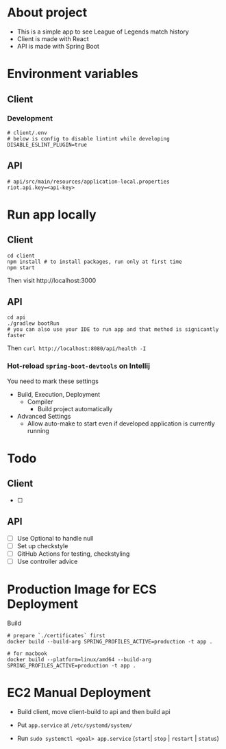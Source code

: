 # About project

- This is a simple app to see League of Legends match history
- Client is made with React
- API is made with Spring Boot

# Environment variables

## Client

### Development

```
# client/.env
# below is config to disable lintint while developing
DISABLE_ESLINT_PLUGIN=true
```

## API
```
# api/src/main/resources/application-local.properties
riot.api.key=<api-key>
```

# Run app locally

## Client

```
cd client
npm install # to install packages, run only at first time
npm start
```

Then visit http://localhost:3000

## API

```
cd api
./gradlew bootRun
# you can also use your IDE to run app and that method is signicantly faster
```

Then `curl http://localhost:8080/api/health -I`

### Hot-reload `spring-boot-devtools` on Intellij

You need to mark these settings

- Build, Execution, Deployment
    - Compiler
        - Build project automatically
- Advanced Settings
    - Allow auto-make to start even if developed application is currently running

# Todo

## Client

- [ ]

## API

- [ ] Use Optional to handle null
- [ ] Set up checkstyle
- [ ] GitHub Actions for testing, checkstyling
- [ ] Use controller advice

# Production Image for ECS Deployment

Build
```
# prepare `./certificates` first
docker build --build-arg SPRING_PROFILES_ACTIVE=production -t app .

# for macbook
docker build --platform=linux/amd64 --build-arg SPRING_PROFILES_ACTIVE=production -t app .
```

# EC2 Manual Deployment

- Build client, move client-build to api and then build api

- Put `app.service` at `/etc/systemd/system/`

- Run `sudo systemctl <goal> app.service` (`start`| `stop` | `restart` | `status`)
